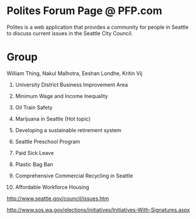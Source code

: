 # Polites Forum Page @ PFP.com
Polites is a web application that provides a community for people in Seattle to discuss current issues in the Seattle City Council.

Group
============
William Thing, Nakul Malhotra, Eeshan Londhe, Kritin Vij

1. University District Business Improvement Area

2. Minimum Wage and Income Inequality

3. Oil Train Safety

4. Marijuana in Seattle (Hot topic)

5. Developing a sustainable retirement system

6. Seattle Preschool Program

7. Paid Sick Leave

8. Plastic Bag Ban

9. Comprehensive Commercial Recycling in Seattle

10. Affordable Workforce Housing

http://www.seattle.gov/council/issues.htm

http://www.sos.wa.gov/elections/initiatives/Initiatives-With-Signatures.aspx
